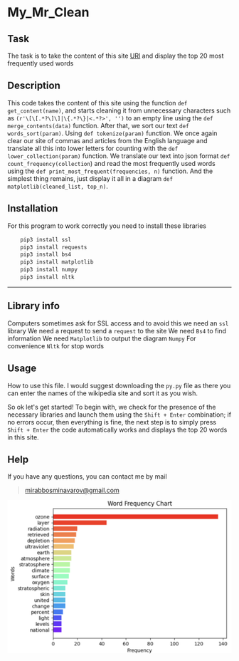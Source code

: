 # My_Mr_Clean

## Task

The task is to take the content of this site [URl](https://en.wikipedia.org/wiki/Ozone_layer) and display the top 20 most frequently used words

## Description

This code takes the content of this site using the function `def get_content(name)`, and starts cleaning it from unnecessary characters such as `(r'\[\[.*?\]\]|\{.*?\}|<.*?>', '')` to an empty line
using the `def merge_contents(data)` function. After that, we sort our text `def words_sort(param)`.
Using `def tokenize(param)` function. We once again clear our site of commas and articles from the English language and translate all this into lower letters for counting with the `def lower_collection(param)` function. We translate our text into json format `def count_frequency(collection`) and read the most frequently used words using the `def print_most_frequent(frequencies, n)` function.
And the simplest thing remains, just display it all in a diagram `def matplotlib(cleaned_list, top_n)`.

## Installation

For this program to work correctly you need to install these libraries

``` python
    pip3 install ssl
    pip3 install requests
    pip3 install bs4
    pip3 install matplotlib
    pip3 install numpy
    pip3 install nltk
```
___

## Library info

Computers sometimes ask for SSL access and to avoid this we need an `ssl` library
We need a request to send a `request` to the site
We need `Bs4` to find information
We need `Matplotlib` to output the diagram 
`Numpy` For convenience
`Nltk` for stop words

## Usage

How to use this file. I would suggest downloading the `py.py` file as there you can enter the names of the wikipedia site and sort it as you wish.

So ok let's get started! To begin with, we check for the presence of the necessary libraries and launch them using the `Shift + Enter` combination; if no errors occur, then everything is fine, the next step is to simply press `Shift + Enter` the code automatically works and displays the top 20 words in this site.

## Help



If you have any questions, you can contact me by mail

>mirabbosminavarov@gmail.com

<img src='a.png'>
